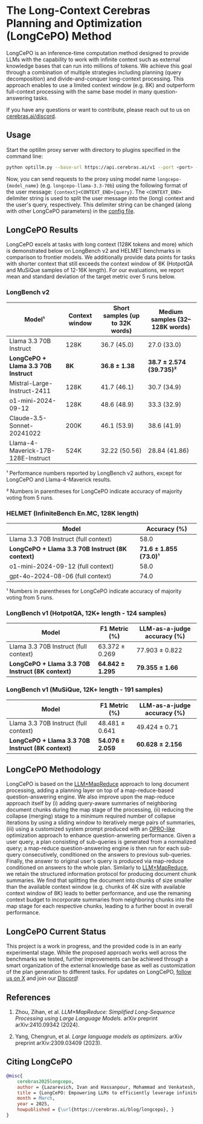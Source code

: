 # The Long-Context Cerebras Planning and Optimization (LongCePO) Method

LongCePO is an inference-time computation method designed to provide LLMs with the capability to work with infinite context such as external knowledge bases that can run into millions of tokens. We achieve this goal through a combination of multiple strategies including planning (query decomposition) and divide-and-conquer long-context processing. This approach enables to use a limited context window (e.g. 8K) and outperform full-context processing with the same base model in many question-answering tasks.

If you have any questions or want to contribute, please reach out to us on [cerebras.ai/discord](https://cerebras.ai/discord).

## Usage

Start the optillm proxy server with directory to plugins specified in the command line:

```bash
python optillm.py --base-url https://api.cerebras.ai/v1 --port <port> --plugins-dir ./optillm/plugins
```

Now, you can send requests to the proxy using model name `longcepo-{model_name}` (e.g. `longcepo-llama-3.3-70b`) using the following format of the user message: `{context}<CONTEXT_END>{query}`. The `<CONTEXT_END>` delimiter string is used to split the user message into the (long) context and the user's query, respectively. This delimiter string can be changed (along with other LongCePO parameters) in the [config file](./config.py).


## LongCePO Results

LongCePO excels at tasks with long context (128K tokens and more) which is demonstrated below on LongBench v2 and HELMET benchmarks in comparison to frontier models. We additionally provide data points for tasks with shorter context that still exceeds the context window of 8K (HotpotQA and MuSiQue samples of 12-16K length). For our evaluations, we report mean and standard deviation of the target metric over 5 runs below.

### LongBench v2

| Model¹                             | Context window | Short samples (up to 32K words) | Medium samples (32–128K words) |
|----------------------------------|----------------|------------------|----------------|
| Llama 3.3 70B Instruct           | 128K           | 36.7 (45.0)               | 27.0 (33.0)            |
| **LongCePO + Llama 3.3 70B Instruct** | **8K**             | **36.8 ± 1.38**        |  **38.7 ± 2.574 (39.735)²**             |
| Mistral-Large-Instruct-2411     | 128K           | 41.7 (46.1)                 | 30.7 (34.9)             |
| o1-mini-2024-09-12               | 128K           | 48.6 (48.9)                | 33.3 (32.9)            |
| Claude-3.5-Sonnet-20241022       | 200K           | 46.1 (53.9)                | 38.6 (41.9)            |
| Llama-4-Maverick-17B-128E-Instruct | 524K         | 32.22 (50.56)                  | 28.84 (41.86)               |

 ¹ Performance numbers reported by LongBench v2 authors, except for LongCePO and Llama-4-Maverick results.

 ² Numbers in parentheses for LongCePO indicate accuracy of majority voting from 5 runs.

### HELMET (InfiniteBench En.MC, 128K length)

| Model   | Accuracy (%) |
|---------|---------------|
| Llama 3.3 70B Instruct  (full context)  | 58.0          |
| **LongCePO + Llama 3.3 70B Instruct (8K context)** | **71.6 ± 1.855 (73.0)¹**  |
| o1-mini-2024-09-12 (full context) | 58.0          |
| gpt-4o-2024-08-06 (full context) | 74.0          |

 ¹ Numbers in parentheses for LongCePO indicate accuracy of majority voting from 5 runs.

### LongBench v1 (HotpotQA, 12K+ length - 124 samples)

| Model   | F1 Metric (%) | LLM-as-a-judge accuracy (%) |
|---------|---------------|-----------------------------|
| Llama 3.3 70B Instruct (full context)  |   63.372 ± 0.269         |   77.903 ± 0.822                      |
| **LongCePO + Llama 3.3 70B Instruct (8K context)** |  **64.842 ± 1.295**            |   **79.355 ± 1.66**                  |

### LongBench v1  (MuSiQue, 12K+ length - 191 samples)

| Model   | F1 Metric (%) | LLM-as-a-judge accuracy (%) |
|---------|---------------|-----------------------------|
| Llama 3.3 70B Instruct  (full context) |    48.481 ± 0.641        |     49.424 ± 0.71                     |
| **LongCePO + Llama 3.3 70B Instruct (8K context)** |  **54.076 ± 2.059**     |     **60.628  ±  2.156**                 |


## LongCePO Methodology

LongCePO is based on the [LLM×MapReduce](https://arxiv.org/abs/2410.09342) approach to long document processing, adding a planning layer on top of a map-reduce-based question-answering engine. We also improve upon the map-reduce approach itself by (i) adding query-aware summaries of neighboring document chunks during the map stage of the processing, (ii) reducing the collapse (merging) stage to a minimum required number of collapse iterations by using a sliding window to iteratively merge pairs of summaries, (iii) using a customized system prompt produced with an [OPRO-like](https://arxiv.org/abs/2309.03409) optimization approach to enhance question-anwering performance. Given a user query, a plan consisting of sub-queries is generated from a normalized query; a map-reduce question-answering engine is then run for each sub-query consecutively, conditioned on the answers to previous sub-queries. Finally, the answer to original user's query is produced via map-reduce conditioned on answers to the whole plan. Similarly to [LLM×MapReduce](https://arxiv.org/abs/2410.09342), we retain the structured information protocol for producing document chunk summaries. We find that splitting the document into chunks of size smaller than the available context window (e.g. chunks of 4K size with available context window of 8K) leads to better performance, and use the remaning context budget to incorporate summaries from neighboring chunks into the map stage for each respective chunks, leading to a further boost in overall performance.

## LongCePO Current Status

This project is a work in progress, and the provided code is in an early experimental stage. While the proposed approach works well across the benchmarks we tested, further improvements can be achieved through a smart organization of the external knowledge base as well as customization of the plan generation to different tasks. For updates on LongCePO, [follow us on X](https://x.com/cerebrassystems) and join our [Discord](https://cerebras.ai/discord)!


## References

1. Zhou, Zihan, et al. *LLM×MapReduce: Simplified Long-Sequence Processing using Large Language Models.* arXiv preprint arXiv:2410.09342 (2024).

2. Yang, Chengrun, et al. *Large language models as optimizers.* arXiv preprint arXiv:2309.03409 (2023).

## Citing LongCePO

```bibtex
@misc{
    cerebras2025longcepo,
    author = {Lazarevich, Ivan and Hassanpour, Mohammad and Venkatesh, Ganesh},
    title = {LongCePO: Empowering LLMs to efficiently leverage infinite context},
    month = March,
    year = 2025,
    howpublished = {\url{https://cerebras.ai/blog/longcepo}, }
}
```